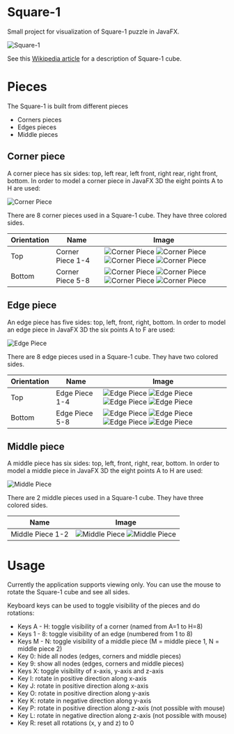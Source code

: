 # Square-1

Small project for visualization of Square-1 puzzle in JavaFX.

![Square-1](images/Square1.png)

See this [Wikipedia article](https://en.wikipedia.org/wiki/Square-1_%28puzzle%29) for a description of Square-1 cube.

# Pieces

The Square-1 is built from different pieces

+ Corners pieces
+ Edges pieces
+ Middle pieces

## Corner piece

A corner piece has six sides: top, left rear, left front, right rear, right front, bottom. In order to model a corner piece in JavaFX 3D the eight points A to H are used:

![Corner Piece](images/corner.png)

There are 8 corner pieces used in a Square-1 cube. They have three colored sides.

| Orientation | Name             | Image                           |
| ----------- | --------------   | ------------------------------- |
| Top         | Corner Piece 1-4 | ![Corner Piece](images/corner1.png) ![Corner Piece](images/corner2.png) ![Corner Piece](images/corner3.png) ![Corner Piece](images/corner4.png)|
| Bottom      | Corner Piece 5-8 | ![Corner Piece](images/corner5.png) ![Corner Piece](images/corner6.png) ![Corner Piece](images/corner7.png) ![Corner Piece](images/corner8.png)|

## Edge piece

An edge piece has five sides: top, left, front, right, bottom. In order to model an edge piece in JavaFX 3D the six points A to F are used:

![Edge Piece](images/edge.png)

There are 8 edge pieces used in a Square-1 cube. They have two colored sides.

| Orientation | Name           | Image                           |
| ----------- | ------------   | ------------------------------- |
| Top         | Edge Piece 1-4 | ![Edge Piece](images/edge1.png) ![Edge Piece](images/edge2.png)  ![Edge Piece](images/edge3.png)  ![Edge Piece](images/edge4.png)|
| Bottom      | Edge Piece 5-8 | ![Edge Piece](images/edge5.png) ![Edge Piece](images/edge6.png)  ![Edge Piece](images/edge7.png)  ![Edge Piece](images/edge8.png)|

## Middle piece

A middle piece has six sides: top, left, front, right, rear, bottom. In order to model a middle piece in JavaFX 3D the eight points A to H are used:

![Middle Piece](images/middle.png)

There are 2 middle pieces used in a Square-1 cube. They have three colored sides.

| Name             | Image                           |
| ---------------- | ------------------------------- |
| Middle Piece 1-2 | ![Middle Piece](images/middle1.png) ![Middle Piece](images/middle2.png)|

# Usage

Currently the application supports viewing only. You can use the mouse to rotate the Square-1 cube and see all sides.

Keyboard keys can be used to toggle visibility of the pieces and do rotations:

+ Keys A - H: toggle visibility of a corner (named from A=1 to H=8)
+ Keys 1 - 8: toggle visibility of an edge (numbered from 1 to 8)
+ Keys M - N: toggle visibility of a middle piece (M = middle piece 1, N = middle piece 2)
+ Key 0: hide all nodes (edges, corners and middle pieces)
+ Key 9: show all nodes (edges, corners and middle pieces)
+ Keys X: toggle visibility of x-axis, y-axis and z-axis
+ Key I: rotate in positive direction along x-axis
+ Key J: rotate in positive direction along x-axis
+ Key O: rotate in positive direction along y-axis
+ Key K: rotate in negative direction along y-axis
+ Key P: rotate in positive direction along z-axis (not possible with mouse)
+ Key L: rotate in negative direction along z-axis (not possible with mouse)
+ Key R: reset all rotations (x, y and z) to 0
